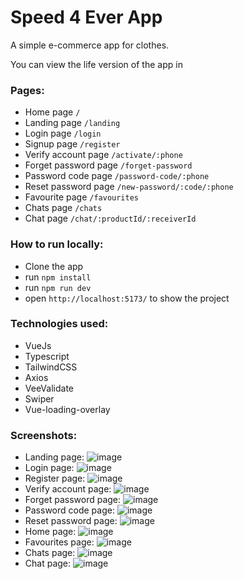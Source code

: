 # Speed 4 Ever App

A simple e-commerce app for clothes.

You can view the life version of the app in 

### Pages:
- Home page `/` 
- Landing page `/landing`
- Login page `/login`
- Signup page `/register`
- Verify account page `/activate/:phone`
- Forget password page `/forget-password`
- Password code page `/password-code/:phone`
- Reset password page `/new-password/:code/:phone`
- Favourite page `/favourites`
- Chats page `/chats`
- Chat page `/chat/:productId/:receiverId`

### How to run locally:
- Clone the app
- run `npm install`
- run `npm run dev`
- open `http://localhost:5173/` to show the project

### Technologies used:
- VueJs
- Typescript
- TailwindCSS
- Axios
- VeeValidate
- Swiper
- Vue-loading-overlay

### Screenshots:
- Landing page:
![image](https://user-images.githubusercontent.com/33041250/229341486-7e00f9f8-dbf6-472e-8cb9-5fb7468949ea.png)
- Login page:
![image](https://user-images.githubusercontent.com/33041250/229341499-e0a0b546-63c0-4719-bc5c-190a41a61084.png)
- Register page:
![image](https://user-images.githubusercontent.com/33041250/229341514-2d670af6-4f22-4eb7-bbce-db42eb392844.png)
- Verify account page:
![image](https://user-images.githubusercontent.com/33041250/229341568-f1718ee3-f4a0-48cc-b72b-278829c48350.png)
- Forget password page:
![image](https://user-images.githubusercontent.com/33041250/229341590-d31458f3-2da9-4982-b438-72d20520abb5.png)
- Password code page:
![image](https://user-images.githubusercontent.com/33041250/229341614-4eab3eab-3227-482b-a666-e4257e42e174.png)
- Reset password page:
![image](https://user-images.githubusercontent.com/33041250/229341642-bbb55478-cc43-4da9-9272-9a6f35065b96.png)
- Home page:
![image](https://user-images.githubusercontent.com/33041250/229342002-4b3b63d8-899d-4480-879c-3285ee97510c.png)
- Favourites page:
![image](https://user-images.githubusercontent.com/33041250/229341986-bde25596-dbb2-4796-8d1c-c0c6349e8152.png)
- Chats page:
![image](https://user-images.githubusercontent.com/33041250/229341966-9cd96deb-67b4-4d6b-ad3a-8094892a1438.png)
- Chat page:
![image](https://user-images.githubusercontent.com/33041250/229341976-10d278f3-efe6-43b2-88fd-c7eb6a2c7e00.png)
